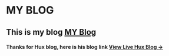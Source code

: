 # MY BLOG

## This is my blog  [MY Blog](https://LIgohi.github.io)




#### Thanks for Hux blog, here is his blog link [View Live Hux Blog &rarr;](http://huangxuan.me)

